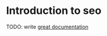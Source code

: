# Introduction to seo

TODO: write [great documentation](http://jacobian.org/writing/great-documentation/what-to-write/)
